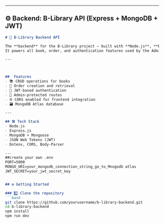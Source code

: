 
---

## ⚙️ **Backend: B-Library API (Express + MongoDB + JWT)**

```markdown
# 🧠 B-Library Backend API

The **backend** for the B-Library project — built with **Node.js**, **Express**, and **MongoDB**.  
It powers all book, order, and authentication features used by the Admin Routes.

---



##  Features
- 📚 CRUD operations for books
- 🧾 Order creation and retrieval
- 🔑 JWT-based authentication
- 👑 Admin-protected routes
- 🌐 CORS enabled for frontend integration
- 🗃️ MongoDB Atlas database

---

## 🛠️ Tech Stack
- Node.js
- Express.js
- MongoDB + Mongoose
- JSON Web Tokens (JWT)
- Dotenv, CORS, Body-Parser

---
##create your own .env 
PORT=5000
MONGO_URI=your_mongodb_connection_string_go_to_Mnogodb atlas
JWT_SECRET=your_jwt_secret_key


## ⚙️ Getting Started

### 1️⃣ Clone the repository
```bash
git clone https://github.com/yourusername/b-library-backend.git
cd b-library-backend
npm install
npm run dev


